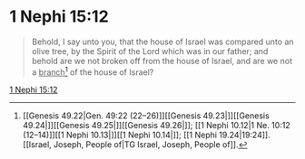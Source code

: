 # 1 Nephi 15:12

> Behold, I say unto you, that the house of Israel was compared unto an olive tree, by the Spirit of the Lord which was in our father; and behold are we not broken off from the house of Israel, and are we not a <u>branch</u>[^a] of the house of Israel?

[1 Nephi 15:12](https://www.churchofjesuschrist.org/study/scriptures/bofm/1-ne/15?lang=eng&id=p12#p12)


[^a]: [[Genesis 49.22|Gen. 49:22 (22–26)]][[Genesis 49.23|]][[Genesis 49.24|]][[Genesis 49.25|]][[Genesis 49.26|]]; [[1 Nephi 10.12|1 Ne. 10:12 (12–14)]][[1 Nephi 10.13|]][[1 Nephi 10.14|]]; [[1 Nephi 19.24|19:24]]. [[Israel, Joseph, People of|TG Israel, Joseph, People of]].  
